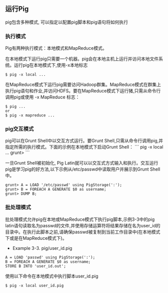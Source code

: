 <h2>运行Pig</h2>
pig包含多种模式, 可以指定以配置pig脚本和pig语句将如何执行

<h3>执行模式</h3>

Pig有两种执行模式：本地模式和MapReduce模式。

在本地模式下运行pig只需要一个机器。pig会在本地主机上运行并访问本地文件系统。运行pig在本地模式下,使用-x本地标志

```
$ pig -x local ...
```
在MapReduce模式下运行pig需要访问Hadoop群集。MapReduce模式在群集上执行pig语句和作业,并访问HDFS。要在MapReduce模式下运行猪,只需从命令行调用pig或使用 -x MapReduce 标志：
```
$ pig ...
or
$ pig -x mapreduce ...
```

<h3>pig交互模式</h3>
pig可以在Grunt Shell中以交互方式运行。要Grunt Shell,只需从命令行调用pig,并指定所需的执行模式。下面的示例在本地模式下启动Grunt Shell：
```
pig -x local
...
grunt>
```

一旦Grunt Shell被初始化, Pig Latin就可以以交互式方式输入和执行。交互运行pig是学习pig的好方法,以下示例从/etc/passwd中读取用户并展示到Grunt Shell中。
```
grunt> A = LOAD '/etc/passwd' using PigStorage(':');
grunt> B = FOREACH A GENERATE $0 as username;
grunt> DUMP B;
```

<h3>批处理模式</h3>
批处理模式允许pig在本地或MapReduce模式下执行pig脚本,示例3-3中的pig latin语句读取名为passwd的文件,并使用存储运算符将结果存储在名为user_id的目录中。在执行此脚本之前,请确保passwd被复制到当前工作目录中(在本地模式下或是在MapReduce模式下)。

* Example 3-3. pig/user_id.pig
```
A = LOAD 'passwd' using PigStorage(':');
B = FOREACH A GENERATE $0 as username;
STORE B INTO 'user_id.out';
```
使用以下命令在本地模式中执行脚本user_id.pig
```
$ pig -x local user_id.pig
```
